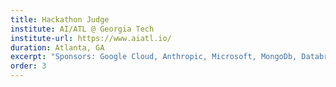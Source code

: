 ```yaml
---
title: Hackathon Judge
institute: AI/ATL @ Georgia Tech
institute-url: https://www.aiatl.io/
duration: Atlanta, GA
excerpt: "Sponsors: Google Cloud, Anthropic, Microsoft, MongoDb, Databricks, Cloudflare, Figma, ..."
order: 3
---
```

